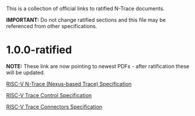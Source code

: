 This is a collection of official links to ratified N-Trace documents.

**IMPORTANT:** Do not change ratified sections and this file may be referenced from other specifications.

# 1.0.0-ratified

**NOTE:** These link are now pointing to newest PDFs - after ratification these will be updated.

[RISC-V N-Trace (Nexus-based Trace) Specification](https://github.com/riscv-non-isa/tg-nexus-trace/blob/main/pdfs/RISC-V-N-Trace.pdf)

[RISC-V Trace Control Specification](https://github.com/riscv-non-isa/tg-nexus-trace/blob/main/pdfs/RISC-V-Trace-Control-Interface.pdf)

[RISC-V Trace Connectors Specification](https://github.com/riscv-non-isa/tg-nexus-trace/blob/main/pdfs/RISC-V-Trace-Connectors.pdf)

